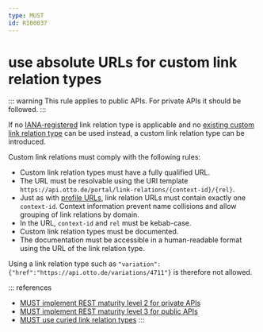 ```yaml
---
type: MUST
id: R100037
---
```


# use absolute URLs for custom link relation types

::: warning
This rule applies to public APIs. For private APIs it should be followed.
:::

If no [IANA-registered](http://www.iana.org/assignments/link-relations/link-relations.xhtml) link relation type is applicable and no [existing custom link relation type](R100035) can be used instead, a custom link relation type can be introduced.

Custom link relations must comply with the following rules:

- Custom link relation types must have a fully qualified URL.
- The URL must be resolvable using the URI template `https://api.otto.de/portal/link-relations/{context-id}/{rel}`.
- Just as with [profile URLs](R100066), link relation URLs must contain exactly one `context-id`. Context information prevent name collisions and allow grouping of link relations by domain.
- In the URL, `context-id` and `rel` must be kebab-case.
- Custom link relation types must be documented.
- The documentation must be accessible in a human-readable format using the URL of the link relation type.

Using a link relation type such as `"variation": {"href":"https://api.otto.de/variations/4711"}` is therefore not allowed.

::: references

- [MUST implement REST maturity level 2 for private APIs](R000032)
- [MUST implement REST maturity level 3 for public APIs](R000033)
- [MUST use curied link relation types](R100038)
  :::
